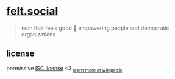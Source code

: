 # [felt.social](https://felt.social)

> tech that feels good 💚 empowering people and democratic organizations

## license

permissive [ISC license](license) <3
<sub>[learn more at wikipedia](https://en.wikipedia.org/wiki/ISC_license)</sub>
